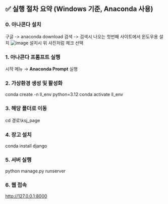 

## ✅ 실행 절차 요약 (Windows 기준, Anaconda 사용)
### 0. 아나콘다 설치 
구글 -> anaconda download 검색 -> 검색시 나오는 첫번째 사이트에서 윈도우용 설치
![image](https://github.com/user-attachments/assets/38f58b90-48c0-4740-acfe-0da4f1cbc382)
설치시 위 사진처럼 체크 선택

### 1. 아나콘다 프롬프트 실행
시작 메뉴 → **Anaconda Prompt** 실행


### 2. 가상환경 생성 및 활성화
conda create -n ll_env python=3.12
conda activate ll_env
### 3. 해당 폴더로 이동
cd 경로\ksj_page
### 4. 장고 설치
conda install django
### 5. 서버 실행
python manage.py runserver
### 6. 웹 접속
http://127.0.0.1:8000
